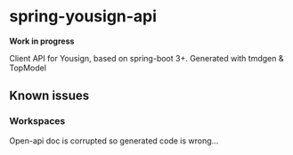 # spring-yousign-api

**Work in progress**

Client API for Yousign, based on spring-boot 3+.
Generated with tmdgen & TopModel

## Known issues

### Workspaces

Open-api doc is corrupted so generated code is wrong...
